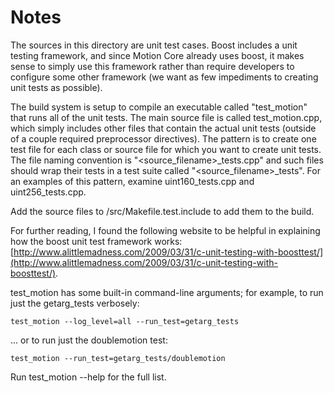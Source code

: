 # Notes
The sources in this directory are unit test cases.  Boost includes a
unit testing framework, and since Motion Core already uses boost, it makes
sense to simply use this framework rather than require developers to
configure some other framework (we want as few impediments to creating
unit tests as possible).

The build system is setup to compile an executable called "test_motion"
that runs all of the unit tests.  The main source file is called
test_motion.cpp, which simply includes other files that contain the
actual unit tests (outside of a couple required preprocessor
directives).  The pattern is to create one test file for each class or
source file for which you want to create unit tests.  The file naming
convention is "<source_filename>_tests.cpp" and such files should wrap
their tests in a test suite called "<source_filename>_tests".  For an
examples of this pattern, examine uint160_tests.cpp and
uint256_tests.cpp.

Add the source files to /src/Makefile.test.include to add them to the build.

For further reading, I found the following website to be helpful in
explaining how the boost unit test framework works:
[http://www.alittlemadness.com/2009/03/31/c-unit-testing-with-boosttest/](http://www.alittlemadness.com/2009/03/31/c-unit-testing-with-boosttest/).

test_motion has some built-in command-line arguments; for
example, to run just the getarg_tests verbosely:

    test_motion --log_level=all --run_test=getarg_tests

... or to run just the doublemotion test:

    test_motion --run_test=getarg_tests/doublemotion

Run  test_motion --help   for the full list.

